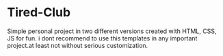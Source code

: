 # Tired-Club
Simple personal project in two different versions created with HTML, CSS, JS for fun.
i dont recommend to use this templates in any important project.at least not without serious customization.
